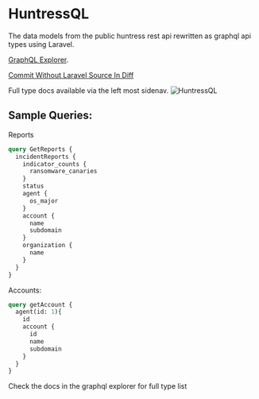 # HuntressQL

The data models from the public huntress rest api rewritten as graphql api types using Laravel. 

[GraphQL Explorer](http://huntress.mike-mcgrath.com/graphiql). 

[Commit Without Laravel Source In Diff](https://github.com/mokeseven7/huntress/commit/93cc14512ec9f110d60d8ddd156dccda0fc7abed)

Full type docs available via the left most sidenav.
![HuntressQL](https://i.ibb.co/MNHgg6T/huntressql.png)




## Sample Queries: 
Reports
```graphql
query GetReports {
  incidentReports {
    indicator_counts {
      ransomware_canaries
    }
    status
    agent {
      os_major
    }
    account {
      name
      subdomain
    }
    organization {
      name
    }
  }
}
```

Accounts:
```graphql
query getAccount {
  agent(id: 1){
    id
    account {
      id
      name
      subdomain
    }
  }
}
```

Check the docs in the graphql explorer for full type list

